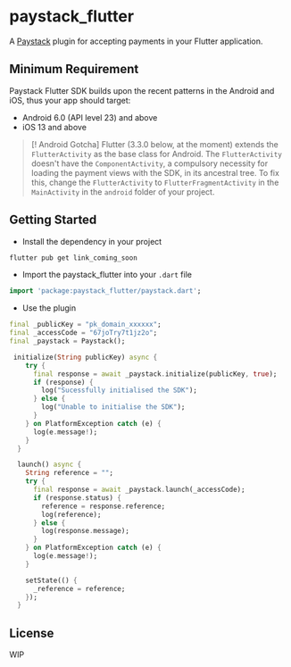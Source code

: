 # paystack_flutter

A [Paystack](https://paystack.com) plugin for accepting payments in your Flutter application.

## Minimum Requirement
Paystack Flutter SDK builds upon the recent patterns in the Android and iOS, thus your app should target:
- Android 6.0 (API level 23) and above
- iOS 13 and above

> [! Android Gotcha]
> Flutter (3.3.0 below, at the moment) extends the `FlutterActivity` as the base class for Android. The `FlutterActivity` doesn't have the `ComponentActivity`, a compulsory necessity for loading the payment views with the SDK, in its ancestral tree. To fix this, change the `FlutterActivity` to `FlutterFragmentActivity` in the `MainActivity` in the `android` folder of your project.

## Getting Started
- Install the dependency in your project
```sh
flutter pub get link_coming_soon
```
- Import the paystack_flutter into your `.dart` file
```dart
import 'package:paystack_flutter/paystack.dart';
```
- Use the plugin
```dart
final _publicKey = "pk_domain_xxxxxx";
final _accessCode = "67joTry7t1jz2o";
final _paystack = Paystack();

 initialize(String publicKey) async {
    try {
      final response = await _paystack.initialize(publicKey, true);
      if (response) {
        log("Sucessfully initialised the SDK");
      } else {
        log("Unable to initialise the SDK");
      }
    } on PlatformException catch (e) {
      log(e.message!);
    }
  }

  launch() async {
    String reference = "";
    try {
      final response = await _paystack.launch(_accessCode);
      if (response.status) {
        reference = response.reference;
        log(reference);
      } else {
        log(response.message);
      }
    } on PlatformException catch (e) {
      log(e.message!);
    }

    setState(() {
      _reference = reference;
    });
  }
```

## License
WIP


